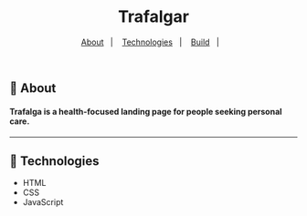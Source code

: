 <h1 align="center">Trafalgar</h2>
<p align="center">
  <a href="#about">About</a>&nbsp;&nbsp;&nbsp;|&nbsp;&nbsp;&nbsp;
  <a href="#technologies">Technologies</a>&nbsp;&nbsp;&nbsp;|&nbsp;&nbsp;&nbsp;
  <a href="#build">Build</a>&nbsp;&nbsp;&nbsp;|&nbsp;&nbsp;&nbsp;
</p>
<br />
<h2>🍿 About</h3>
<h4>Trafalga is a health-focused landing page for people seeking personal care.</h4>
<hr />
<h2>🍿 Technologies</h3>
<ul>
<li>HTML</li>
<li>CSS</Li>
<li>JavaScript</li>
</ul>
